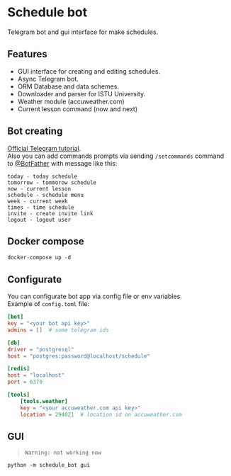 # Schedule bot
Telegram bot and gui interface for make schedules.

## Features
- GUI interface for creating and editing schedules.
- Async Telegram bot.
- ORM Database and data schemes.
- Downloader and parser for ISTU University.
- Weather module (accuweather.com)
- Current lesson command (now and next)

## Bot creating
[Official Telegram tutorial](https://core.telegram.org/bots#3-how-do-i-create-a-bot).  
Also you can add commands prompts via sending `/setcommands` command to [@BotFather](https://t.me/BotFather) with message like this:  
```
today - today schedule
tomorrow - tommorow schedule
now - current lesson
schedule - schedule menu
week - current week
times - time schedule
invite - create invite link
logout - logout user
```

## Docker compose
```
docker-compose up -d
```

## Configurate
You can configurate bot app via config file or env variables.  
Example of `config.toml` file:
```toml
[bot]
key = "<your bot api key>"
admins = []  # some telegram ids

[db]
driver = "postgresql"
host = "postgres:password@localhost/schedule"

[redis]
host = "localhost"
port = 6379

[tools]
    [tools.weather]
    key = "<your accuweather.com api key>"
    location = 294021  # location id on accuweather.com
```

## GUI
> `Warning: not working now`
```
python -m schedule_bot gui
```
